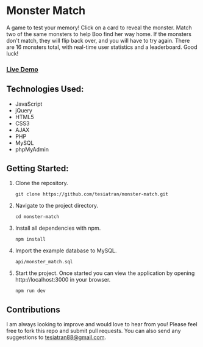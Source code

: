 # Monster Match

A game to test your memory! Click on a card to reveal the monster. Match two of the same monsters to help Boo find her way home. If the monsters don't match, they will flip back over, and you will have to try again. There are 16 monsters total, with real-time user statistics and a leaderboard. Good luck!

### [Live Demo](http://monstermatch.tesiatran.com/)

## Technologies Used:

- JavaScript
- jQuery
- HTML5
- CSS3
- AJAX
- PHP
- MySQL
- phpMyAdmin

## Getting Started:

1. Clone the repository.

    ```shell
    git clone https://github.com/tesiatran/monster-match.git
    ```

2. Navigate to the project directory.

    ```shell
    cd monster-match
    ```

3. Install all dependencies with npm.

    ```shell
    npm install
    ```

4. Import the example database to MySQL.

    ```shell
    api/monster_match.sql
    ```

5. Start the project. Once started you can view the application by opening http://localhost:3000 in your browser.

    ```shell
    npm run dev
    ```

## Contributions

I am always looking to improve and would love to hear from you! Please feel free to fork this repo and submit pull requests. You can also send any suggestions to [tesiatran88@gmail.com](mailto:tesiatran88@gmail.com).
